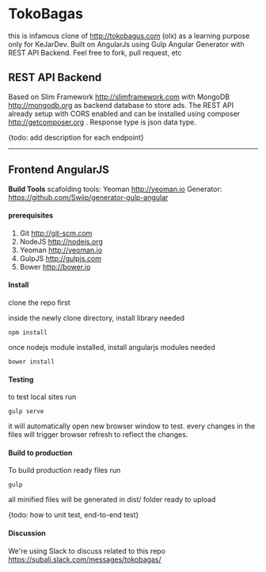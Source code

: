 TokoBagas
=====================
this is infamous clone of http://tokobagus.com (olx) as a learning purpose only for KeJarDev. Built on AngularJs using Gulp Angular Generator with REST API Backend. Feel free to fork, pull request, etc

REST API Backend
--------------
Based on Slim Framework http://slimframework.com with MongoDB http://mongodb.org as backend database to store ads. The REST API  already setup with CORS enabled and can be installed using composer http://getcomposer.org . Response type is json data type.

{todo: add description for each endpoint}

----------

Frontend AngularJS
--------------
**Build Tools**
scafolding tools: Yeoman http://yeoman.io
Generator: https://github.com/Swiip/generator-gulp-angular 

#### prerequisites
 1. Git http://git-scm.com
 2. NodeJS http://nodejs.org
 3. Yeoman http://yeoman.io
 4. GulpJS http://gulpjs.com
 5. Bower http://bower.io
 
#### Install 
clone the repo first

inside the newly clone directory, install library needed
```
npm install
```
once nodejs module installed, install angularjs modules needed
```
bower install
```

#### Testing
to test local sites run
```
gulp serve
```
it will automatically open new browser window to test. every changes in the files will trigger browser refresh to reflect the changes.

#### Build to production
  To build production ready files run
```
gulp
```
all minified files will be generated in dist/ folder ready to upload

{todo: how to unit test, end-to-end test}

#### Discussion
We're using Slack to discuss related to this repo
https://subali.slack.com/messages/tokobagas/
